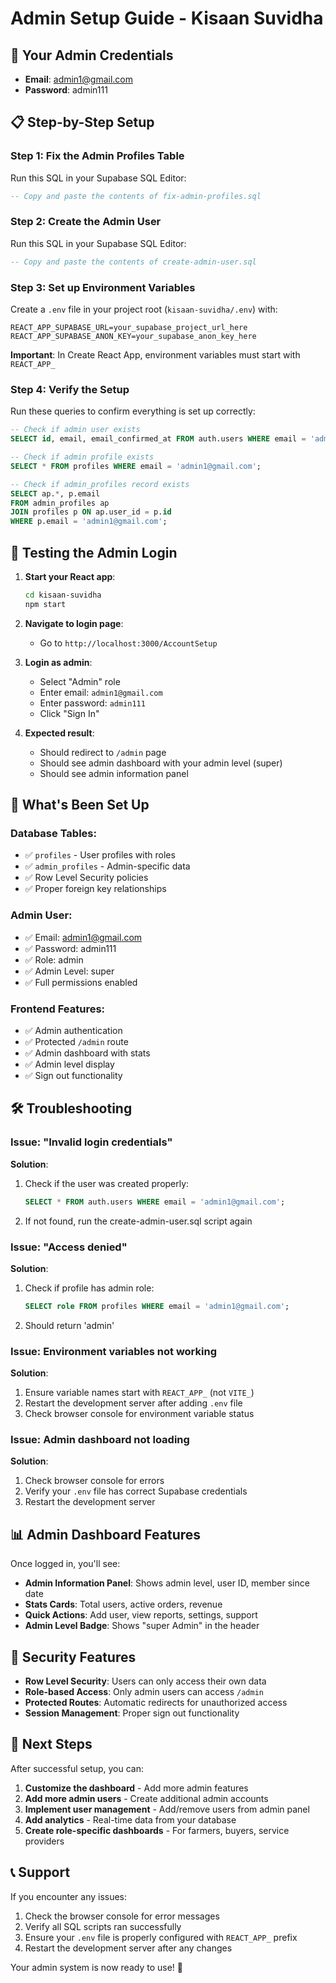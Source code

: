 # Admin Setup Guide - Kisaan Suvidha

## 🎯 Your Admin Credentials
- **Email**: admin1@gmail.com
- **Password**: admin111

## 📋 Step-by-Step Setup

### Step 1: Fix the Admin Profiles Table
Run this SQL in your Supabase SQL Editor:
```sql
-- Copy and paste the contents of fix-admin-profiles.sql
```

### Step 2: Create the Admin User
Run this SQL in your Supabase SQL Editor:
```sql
-- Copy and paste the contents of create-admin-user.sql
```

### Step 3: Set up Environment Variables
Create a `.env` file in your project root (`kisaan-suvidha/.env`) with:

```env
REACT_APP_SUPABASE_URL=your_supabase_project_url_here
REACT_APP_SUPABASE_ANON_KEY=your_supabase_anon_key_here
```

**Important**: In Create React App, environment variables must start with `REACT_APP_`

### Step 4: Verify the Setup
Run these queries to confirm everything is set up correctly:

```sql
-- Check if admin user exists
SELECT id, email, email_confirmed_at FROM auth.users WHERE email = 'admin1@gmail.com';

-- Check if admin profile exists
SELECT * FROM profiles WHERE email = 'admin1@gmail.com';

-- Check if admin_profiles record exists
SELECT ap.*, p.email 
FROM admin_profiles ap 
JOIN profiles p ON ap.user_id = p.id 
WHERE p.email = 'admin1@gmail.com';
```

## 🚀 Testing the Admin Login

1. **Start your React app**:
   ```bash
   cd kisaan-suvidha
   npm start
   ```

2. **Navigate to login page**:
   - Go to `http://localhost:3000/AccountSetup`

3. **Login as admin**:
   - Select "Admin" role
   - Enter email: `admin1@gmail.com`
   - Enter password: `admin111`
   - Click "Sign In"

4. **Expected result**:
   - Should redirect to `/admin` page
   - Should see admin dashboard with your admin level (super)
   - Should see admin information panel

## 🔧 What's Been Set Up

### Database Tables:
- ✅ `profiles` - User profiles with roles
- ✅ `admin_profiles` - Admin-specific data
- ✅ Row Level Security policies
- ✅ Proper foreign key relationships

### Admin User:
- ✅ Email: admin1@gmail.com
- ✅ Password: admin111
- ✅ Role: admin
- ✅ Admin Level: super
- ✅ Full permissions enabled

### Frontend Features:
- ✅ Admin authentication
- ✅ Protected `/admin` route
- ✅ Admin dashboard with stats
- ✅ Admin level display
- ✅ Sign out functionality

## 🛠️ Troubleshooting

### Issue: "Invalid login credentials"
**Solution**: 
1. Check if the user was created properly:
   ```sql
   SELECT * FROM auth.users WHERE email = 'admin1@gmail.com';
   ```
2. If not found, run the create-admin-user.sql script again

### Issue: "Access denied"
**Solution**:
1. Check if profile has admin role:
   ```sql
   SELECT role FROM profiles WHERE email = 'admin1@gmail.com';
   ```
2. Should return 'admin'

### Issue: Environment variables not working
**Solution**:
1. Ensure variable names start with `REACT_APP_` (not `VITE_`)
2. Restart the development server after adding `.env` file
3. Check browser console for environment variable status

### Issue: Admin dashboard not loading
**Solution**:
1. Check browser console for errors
2. Verify your `.env` file has correct Supabase credentials
3. Restart the development server

## 📊 Admin Dashboard Features

Once logged in, you'll see:
- **Admin Information Panel**: Shows admin level, user ID, member since date
- **Stats Cards**: Total users, active orders, revenue
- **Quick Actions**: Add user, view reports, settings, support
- **Admin Level Badge**: Shows "super Admin" in the header

## 🔐 Security Features

- **Row Level Security**: Users can only access their own data
- **Role-based Access**: Only admin users can access `/admin`
- **Protected Routes**: Automatic redirects for unauthorized access
- **Session Management**: Proper sign out functionality

## 🎉 Next Steps

After successful setup, you can:
1. **Customize the dashboard** - Add more admin features
2. **Add more admin users** - Create additional admin accounts
3. **Implement user management** - Add/remove users from admin panel
4. **Add analytics** - Real-time data from your database
5. **Create role-specific dashboards** - For farmers, buyers, service providers

## 📞 Support

If you encounter any issues:
1. Check the browser console for error messages
2. Verify all SQL scripts ran successfully
3. Ensure your `.env` file is properly configured with `REACT_APP_` prefix
4. Restart the development server after any changes

Your admin system is now ready to use! 🚀 